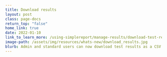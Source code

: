 ```yaml
---
title: Download results
layout: post
class: page-docs
return_top: "false"
home_link: true
date: 2022-01-10
link_to_learn_more: /using-simplereport/manage-results/download-test-results/
image-path: /assets/img/resources/whats-new/download_results.jpg
blurb: Admin and standard users can now download test results as a CSV file. Download all results, or filter by date, result, or role before downloading. Analyze and view results and identify trends quickly and easily.
---
```

